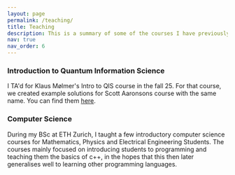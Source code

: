 ```yaml
---
layout: page
permalink: /teaching/
title: Teaching
description: This is a summary of some of the courses I have previously taught at ETH and UCPH.
nav: true
nav_order: 6
---
```


### Introduction to Quantum Information Science

I TA'd for Klaus Mølmer's Intro to QIS course in the fall 25. For that course, we created example solutions for Scott Aaronsons course with the same name. You can find them [here](https://tenor.com/view/rickroll-roll-rick-never-gonna-give-you-up-never-gonna-gif-22954713).


### Computer Science

During my BSc at ETH Zurich, I taught a few introductory computer science courses for Mathematics, Physics and Electrical Engineering Students. The courses mainly focused on introducing students to programming and teaching them the basics of c++, in the hopes that this then later generalises well to learning other programming languages. 